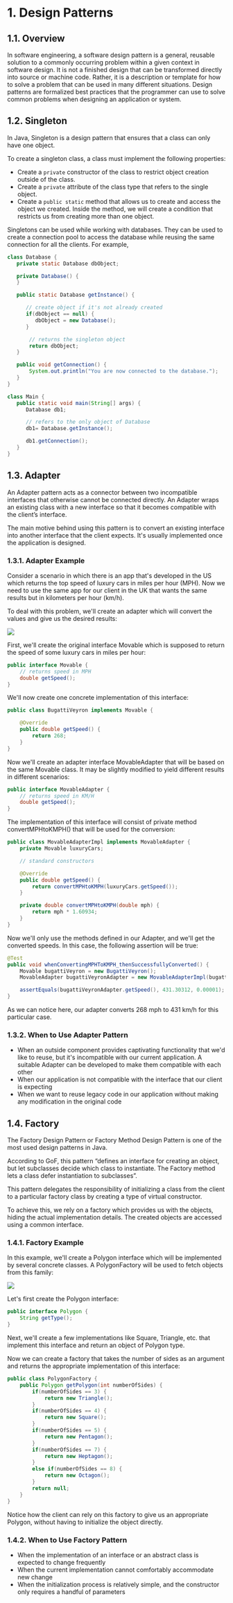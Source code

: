 # 1. Design Patterns

## 1.1. Overview

In software engineering, a software design pattern is a general, reusable solution to a commonly occurring problem within a given context in software design. It is not a finished design that can be transformed directly into source or machine code. Rather, it is a description or template for how to solve a problem that can be used in many different situations. Design patterns are formalized best practices that the programmer can use to solve common problems when designing an application or system.

## 1.2. Singleton

In Java, Singleton is a design pattern that ensures that a class can only have one object.

To create a singleton class, a class must implement the following properties:

- Create a `private` constructor of the class to restrict object creation outside of the class.
- Create a `private` attribute of the class type that refers to the single object.
- Create a `public static` method that allows us to create and access the object we created. Inside the method, we will create a condition that restricts us from creating more than one object.

Singletons can be used while working with databases. They can be used to create a connection pool to access the database while reusing the same connection for all the clients. For example,

```java
class Database {
   private static Database dbObject;

   private Database() {
   }

   public static Database getInstance() {

      // create object if it's not already created
      if(dbObject == null) {
         dbObject = new Database();
      }

       // returns the singleton object
       return dbObject;
   }

   public void getConnection() {
       System.out.println("You are now connected to the database.");
   }
}

class Main {
   public static void main(String[] args) {
      Database db1;

      // refers to the only object of Database
      db1= Database.getInstance();

      db1.getConnection();
   }
}
```

## 1.3. Adapter

An Adapter pattern acts as a connector between two incompatible interfaces that otherwise cannot be connected directly. An Adapter wraps an existing class with a new interface so that it becomes compatible with the client’s interface.

The main motive behind using this pattern is to convert an existing interface into another interface that the client expects. It's usually implemented once the application is designed.

### 1.3.1. Adapter Example

Consider a scenario in which there is an app that's developed in the US which returns the top speed of luxury cars in miles per hour (MPH). Now we need to use the same app for our client in the UK that wants the same results but in kilometers per hour (km/h).

To deal with this problem, we'll create an adapter which will convert the values and give us the desired results:

![](../Imgs/week_8_adapter_uml.png)

First, we'll create the original interface Movable which is supposed to return the speed of some luxury cars in miles per hour:

```java
public interface Movable {
    // returns speed in MPH
    double getSpeed();
}
```

We'll now create one concrete implementation of this interface:

```java
public class BugattiVeyron implements Movable {

    @Override
    public double getSpeed() {
        return 268;
    }
}
```

Now we'll create an adapter interface MovableAdapter that will be based on the same Movable class. It may be slightly modified to yield different results in different scenarios:

```java
public interface MovableAdapter {
    // returns speed in KM/H
    double getSpeed();
}
```

The implementation of this interface will consist of private method convertMPHtoKMPH() that will be used for the conversion:

```java
public class MovableAdapterImpl implements MovableAdapter {
    private Movable luxuryCars;

    // standard constructors

    @Override
    public double getSpeed() {
        return convertMPHtoKMPH(luxuryCars.getSpeed());
    }

    private double convertMPHtoKMPH(double mph) {
        return mph * 1.60934;
    }
}
```

Now we'll only use the methods defined in our Adapter, and we'll get the converted speeds. In this case, the following assertion will be true:

```java
@Test
public void whenConvertingMPHToKMPH_thenSuccessfullyConverted() {
    Movable bugattiVeyron = new BugattiVeyron();
    MovableAdapter bugattiVeyronAdapter = new MovableAdapterImpl(bugattiVeyron);

    assertEquals(bugattiVeyronAdapter.getSpeed(), 431.30312, 0.00001);
}
```

As we can notice here, our adapter converts 268 mph to 431 km/h for this particular case.

### 1.3.2. When to Use Adapter Pattern

- When an outside component provides captivating functionality that we'd like to reuse, but it's incompatible with our current application. A suitable Adapter can be developed to make them compatible with each other
- When our application is not compatible with the interface that our client is expecting
- When we want to reuse legacy code in our application without making any modification in the original code

## 1.4. Factory

The Factory Design Pattern or Factory Method Design Pattern is one of the most used design patterns in Java.

According to GoF, this pattern “defines an interface for creating an object, but let subclasses decide which class to instantiate. The Factory method lets a class defer instantiation to subclasses”.

This pattern delegates the responsibility of initializing a class from the client to a particular factory class by creating a type of virtual constructor.

To achieve this, we rely on a factory which provides us with the objects, hiding the actual implementation details. The created objects are accessed using a common interface.

### 1.4.1. Factory Example

In this example, we'll create a Polygon interface which will be implemented by several concrete classes. A PolygonFactory will be used to fetch objects from this family:

![](../Imgs/week_8_factory_uml.png)

Let's first create the Polygon interface:

```java
public interface Polygon {
    String getType();
}
```

Next, we'll create a few implementations like Square, Triangle, etc. that implement this interface and return an object of Polygon type.

Now we can create a factory that takes the number of sides as an argument and returns the appropriate implementation of this interface:

```java
public class PolygonFactory {
    public Polygon getPolygon(int numberOfSides) {
        if(numberOfSides == 3) {
            return new Triangle();
        }
        if(numberOfSides == 4) {
            return new Square();
        }
        if(numberOfSides == 5) {
            return new Pentagon();
        }
        if(numberOfSides == 7) {
            return new Heptagon();
        }
        else if(numberOfSides == 8) {
            return new Octagon();
        }
        return null;
    }
}
```

Notice how the client can rely on this factory to give us an appropriate Polygon, without having to initialize the object directly.

### 1.4.2. When to Use Factory Pattern

- When the implementation of an interface or an abstract class is expected to change frequently
- When the current implementation cannot comfortably accommodate new change
- When the initialization process is relatively simple, and the constructor only requires a handful of parameters
